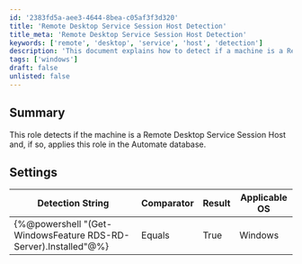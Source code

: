 ```yaml
---
id: '2383fd5a-aee3-4644-8bea-c05af3f3d320'
title: 'Remote Desktop Service Session Host Detection'
title_meta: 'Remote Desktop Service Session Host Detection'
keywords: ['remote', 'desktop', 'service', 'host', 'detection']
description: 'This document explains how to detect if a machine is a Remote Desktop Service Session Host and apply the corresponding role in the Automate database. It includes a detailed settings table with detection strings and applicable operating systems.'
tags: ['windows']
draft: false
unlisted: false
---
```


## Summary

This role detects if the machine is a Remote Desktop Service Session Host and, if so, applies this role in the Automate database.

## Settings

| Detection String                                   | Comparator | Result | Applicable OS |
|---------------------------------------------------|------------|--------|----------------|
| \{%@powershell "(Get-WindowsFeature RDS-RD-Server).Installed"@%} | Equals     | True   | Windows        |


